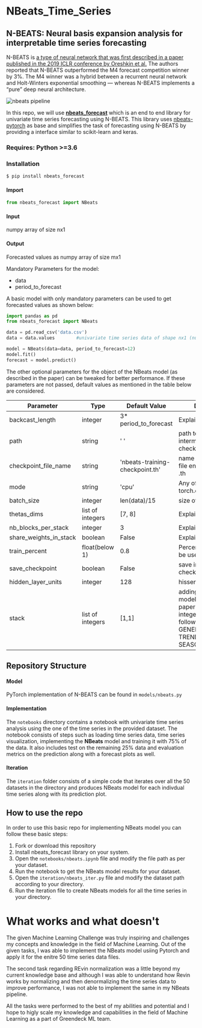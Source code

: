 # NBeats_Time_Series

## N-BEATS: Neural basis expansion analysis for interpretable time series forecasting

N-BEATS is [a type of neural network that was first described in a paper published in the 2019 ICLR conference by Oreshkin et al.](https://arxiv.org/abs/1905.10437) The authors reported that N-BEATS outperformed the M4 forecast competition winner by 3%. The M4 winner was a hybrid between a recurrent neural network and Holt-Winters exponential smoothing — whereas N-BEATS implements a “pure” deep neural architecture.

![nbeats pipeline](https://miro.medium.com/max/875/1*T9XlNOhCqwqVzWMXwkspOA.png)

In this repo, we will use **[nbeats_forecast](https://pepy.tech/project/nbeats-forecast)** which is an end to end library for univariate time series forecasting using N-BEATS. This library uses [nbeats-pytorch](https://github.com/philipperemy/n-beats) as base and simplifies the task of forecasting using N-BEATS by providing a interface similar to scikit-learn and keras.

### Requires: Python >=3.6

### [](https://github.com/amitesh863/nbeats_forecast#installation)Installation

``` python 
$ pip install nbeats_forecast
```

#### [](https://github.com/amitesh863/nbeats_forecast#import)Import
``` python
from nbeats_forecast import NBeats
```
#### Input

numpy array of size nx1

#### [](https://github.com/amitesh863/nbeats_forecast#output)Output

Forecasted values as numpy array of size mx1

Mandatory Parameters for the model:

-   data
-   period_to_forecast


A basic model with only mandatory parameters can be used to get forecasted values as shown below:
``` python
import pandas as pd
from nbeats_forecast import NBeats

data = pd.read_csv('data.csv')   
data = data.values        #univariate time series data of shape nx1 (numpy array)

model = NBeats(data=data, period_to_forecast=12)
model.fit()
forecast = model.predict()
```


The other optional parameters for the object of the NBeats model (as described in the paper) can be tweaked for better performance. If these parameters are not passed, default values as mentioned in the table below are considered.

| Parameter | Type | Default Value| Description|
| ------ | ------ | --------------|------------|
| backcast_length | integer | 3* period_to_forecast |Explained in the paper|
| path | string | '  ' |path to save intermediate training checkpoint |
| checkpoint_file_name | string | 'nbeats-training-checkpoint.th'| name for checkpoint file ending in format  .th |
|mode| string| 'cpu'| Any of the torch.device modes|
| batch_size | integer | len(data)/15 | size of batch|
|  thetas_dims | list of integers | [7, 8] | Explained in the paper|
| nb_blocks_per_stack | integer | 3| Explained in the paper|
| share_weights_in_stack | boolean | False | Explained in the paper|
| train_percent | float(below 1)  | 0.8 | Percentage of data to be used for training |
| save_checkpoint| boolean | False | save intermediate checkpoint files|
| hidden_layer_units | integer | 128 | hissen layer units|
| stack | list of integers | [1,1] | adding stacks in the model as per the paper passed in list as integer. Mapping is as follows -- 1: GENERIC_BLOCK,  2: TREND_BLOCK , 3: SEASONALITY_BLOCK|


## Repository Structure
#### Model

PyTorch implementation of N-BEATS can be found in  `models/nbeats.py`

#### Implementation
The `notebooks` directory contains a notebook with univariate time series analysis using the one of the time series in the provided dataset. The notebook consists of steps such as loading time series data, time series visualization, implementing the **NBeats** model and training it with 75% of the data. It also includes test on the remaining 25% data and evaluation metrics on the prediction along with a forecast plots as well.

#### Iteration
The `iteration` folder consists of a simple code that iterates over all the 50 datasets in the directory and produces NBeats model for each indivdual time series along with its prediction plot.

## How to use the repo

In order to use this basic repo for implementing NBeats model you can follow these basic steps:

 1. Fork or download this repository
 2. Install nbeats_forecast library on your system.
 3. Open the `notebooks/nbeats.ipynb` file and modify the file path as per your dataset.
 4. Run the notebook to get the NBeats model results for your dataset.
 5. Open the `iteration/nbeats_iter.py` file and modify the dataset path according to your directory.
 6. Run the iteration file to create NBeats models for all the time series in your directory.


# What works and what doesn't
The given Machine Learning Challenge was truly inspiring and challenges my concepts and knowledge in the field of Machine Learning. Out of the given tasks, I was able to implement the NBeats model usiing Pytorch and apply it for the enitre 50 time series data files. 

The second task regarding REvin normalization was a little beyond my current knowledge base and although I was able to understand how Revin works by normalizing and then denormalizing the time series data to improve performance, I was not able to implement the same in my NBeats pipeline. 

All the tasks were performed to the best of my abilities and potential and I hope to higly scale my knowledge and capabilities in the field of Machine Learning as a part of Greendeck ML team.
